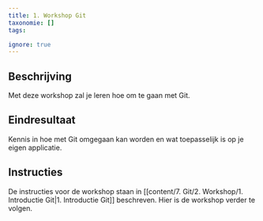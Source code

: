 ```yaml
---
title: 1. Workshop Git
taxonomie: []
tags:

ignore: true 
---
```


## Beschrijving
Met deze workshop zal je leren hoe om te gaan met Git.

## Eindresultaat
Kennis in hoe met Git omgegaan kan worden en wat toepasselijk is op je eigen applicatie.

## Instructies
De instructies voor de workshop staan in [[content/7. Git/2. Workshop/1. Introductie Git|1. Introductie Git]] beschreven. Hier is de workshop verder te volgen.